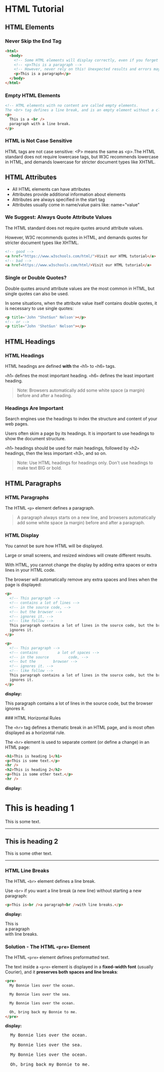 # HTML Tutorial

## HTML Elements

### Never Skip the End Tag

```html
<html>
  <body>
    <!-- Some HTML elements will display correctly, even if you forget the end tag: -->
    <!-- <p>This is a paragraph -->
    <!-- However, never rely on this! Unexpected results and errors may occur if you forget the end tag! -->
    <p>This is a paragraph</p>
  </body>
</html>
```

### Empty HTML Elements

```html
<!-- HTML elements with no content are called empty elements.
The <br> tag defines a line break, and is an empty element without a closing tag: -->
<p>
  This is a <br />
  paragraph with a line break.
</p>
```

### HTML is Not Case Sensitive

HTML tags are not case sensitive: &lt;P&gt; means the same as &lt;p&gt;.The HTML standard does not require lowercase tags, but W3C recommends lowercase in HTML, and demands lowercase for stricter document types like XHTML.

## HTML Attributes

- All HTML elements can have attributes
- Attributes provide additional information about elements
- Attributes are always specified in the start tag
- Attributes usually come in name/value pairs like: name="value"

### We Suggest: Always Quote Attribute Values

The HTML standard does not require quotes around attribute values.

However, W3C recommends quotes in HTML, and demands quotes for stricter document types like XHTML.

```html
<!-- good -->
<a href="https://www.w3schools.com/html/">Visit our HTML tutorial</a>
<!-- bad -->
<a href=https://www.w3schools.com/html/>Visit our HTML tutorial</a>

```

### Single or Double Quotes?

Double quotes around attribute values are the most common in HTML, but single quotes can also be used.

In some situations, when the attribute value itself contains double quotes, it is necessary to use single quotes:

```html
<p title='John "ShotGun" Nelson'></p>
<!-- or -->
<p title="John 'ShotGun' Nelson"></p>
```

## HTML Headings

### HTML Headings

HTML headings are defined **with** the `<`h1`>` to `<`h6`>` tags.

`<`h1`>` defines the most important heading. `<`h6`>` defines the least important heading.

> Note: Browsers automatically add some white space (a margin) before and after a heading.

### Headings Are Important

Search engines use the headings to index the structure and content of your web pages.

Users often skim a page by its headings. It is important to use headings to show the document structure.

`<`h1`>` headings should be used for main headings, followed by `<`h2`>` headings, then the less important `<`h3`>`, and so on.

> Note: Use HTML headings for headings only. Don't use headings to make text BIG or bold.

## HTML Paragraphs

### HTML Paragraphs

The HTML `<p>` element defines a paragraph.

> A paragraph always starts on a new line, and browsers automatically add some white space (a margin) before and after a paragraph.

### HTML Display

You cannot be sure how HTML will be displayed.

Large or small screens, and resized windows will create different results.

With HTML, you cannot change the display by adding extra spaces or extra lines in your HTML code.

The browser will automatically remove any extra spaces and lines when the page is displayed:

```html
<p>
  <!-- This paragraph -->
  <!-- contains a lot of lines -->
  <!-- in the source code, -->
  <!-- but the browser -->
  <!-- ignores it. -->
  <!-- like follow -->
  This paragraph contains a lot of lines in the source code, but the browser
  ignores it.
</p>

<p>
  <!-- This paragraph -->
  <!-- contains         a lot of spaces -->
  <!-- in the source         code, -->
  <!-- but the        browser -->
  <!-- ignores it. -->
  <!-- like follow -->
  This paragraph contains a lot of lines in the source code, but the browser
  ignores it.
</p>
```

**display:**

<p>
  <!-- This paragraph -->
  <!-- contains         a lot of spaces -->
  <!-- in the source         code, -->
  <!-- but the        browser -->
  <!-- ignores it. -->
  <!-- like follow -->
  This paragraph contains a lot of lines in the source code, but the browser
  ignores it.
</p>
### HTML Horizontal Rules

The `<hr>` tag defines a thematic break in an HTML page, and is most often displayed as a horizontal rule.

The `<hr>` element is used to separate content (or define a change) in an HTML page:

```html
<h1>This is heading 1</h1>
<p>This is some text.</p>
<hr />
<h2>This is heading 2</h2>
<p>This is some other text.</p>
<hr />
```

**display:**

<h1>This is heading 1</h1>
<p>This is some text.</p>
<hr />
<h2>This is heading 2</h2>
<p>This is some other text.</p>
<hr />

### HTML Line Breaks

The HTML `<br>` element defines a line break.

Use `<br>` if you want a line break (a new line) without starting a new paragraph:

```html
<p>This is<br />a paragraph<br />with line breaks.</p>
```

**display:**

<p>This is<br />a paragraph<br />with line breaks.</p>

### Solution - The HTML `<pre>` Element

The HTML `<pre>` element defines preformatted text.

The text inside a `<pre>` element is displayed in a **fixed-width font** (usually Courier), and it **preserves both spaces and line breaks**:

```html
<pre>
  My Bonnie lies over the ocean.

  My Bonnie lies over the sea.

  My Bonnie lies over the ocean.

  Oh, bring back my Bonnie to me.
</pre>
```

**display:**

<pre>
  My Bonnie lies over the ocean.

  My Bonnie lies over the sea.

  My Bonnie lies over the ocean.

  Oh, bring back my Bonnie to me.
</pre>
